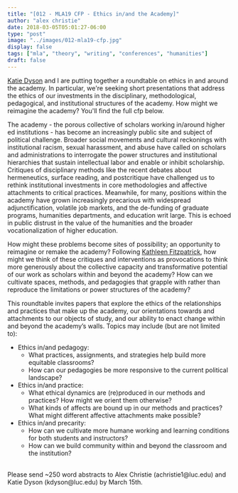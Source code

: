 ```yaml
---
title: "[012 - MLA19 CFP - Ethics in/and the Academy]"
author: "alex christie"
date: 2018-03-05T05:01:27-06:00
type: "post"
image: "../images/012-mla19-cfp.jpg"
display: false
tags: ["mla", "theory", "writing", "conferences", "humanities"]
draft: false
---
```

[Katie Dyson](https://www.katiedyson.com) and I are putting together a roundtable on ethics in and around the academy. In particular, we're seeking short presentations that address the ethics of our investments in the disciplinary, methodological, pedagogical, and institutional structures of the academy. How might we reimagine the academy? You'll find the full cfp below.

<!--more-->

The academy - the porous collective of scholars working in/around higher ed institutions - has become an increasingly public site and subject of political challenge. Broader social movements and cultural reckonings with institutional racism, sexual harassment, and abuse have called on scholars and administrations to interrogate the power structures and institutional hierarchies that sustain intellectual labor and enable or inhibit scholarship. Critiques of disciplinary methods like the recent debates about hermeneutics, surface reading, and postcritique have challenged us to rethink institutional investments in core methodologies and affective attachments to critical practices. Meanwhile, for many, positions within the academy have grown increasingly precarious with widespread adjunctification, volatile job markets, and the de-funding of graduate programs, humanities departments, and education writ large. This is echoed in public distrust in the value of the humanities and the broader vocationalization of higher education.

How might these problems become sites of possibility; an opportunity to reimagine or remake the academy? Following [Kathleen Fitzpatrick](http://www.plannedobsolescence.net/generous-thinking-the-university-and-the-public-good/), how might we think of these critiques and interventions as provocations to think more generously about the collective capacity and transformative potential of our work as scholars within and beyond the academy? How can we cultivate spaces, methods, and pedagogies that grapple with rather than reproduce the limitations or power structures of the academy?

This roundtable invites papers that explore the ethics of the relationships and practices that make up the academy, our orientations towards and attachments to our objects of study, and our ability to enact change within and beyond the academy’s walls. Topics may include (but are not limited to):

- Ethics in/and pedagogy:
  - What practices, assignments, and strategies help build more equitable classrooms?
  - How can our pedagogies be more responsive to the current political landscape?
- Ethics in/and practice:
  - What ethical dynamics are (re)produced in our methods and practices? How might we orient them otherwise?
  - What kinds of affects are bound up in our methods and practices? What might different affective attachments make possible?
- Ethics in/and precarity:
  - How can we cultivate more humane working and learning conditions for both students and instructors?
  - How can we build community within and beyond the classroom and the institution?

<br />
Please send ~250 word abstracts to Alex Christie (achristie1@luc.edu) and Katie Dyson (kdyson@luc.edu) by March 15th.
